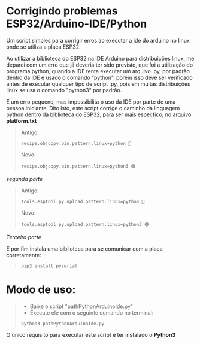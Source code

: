 # Corrigindo problemas ESP32/Arduino-IDE/Python
Um script simples para corrigir erros ao executar a ide do arduino no linux onde se utiliza a placa ESP32.

Ao utilizar a biblioteca do ESP32 na IDE Arduino para distribuições linux, me deparei com um erro
que já deveria ter sido previsto, que foi a utilização do programa python, quando a IDE tenta
executar um arquivo .py, por padrão dentro da IDE é usado o comando "python", porém isso deve ser verificado
antes de executar qualquer tipo de script .py, pois em muitas distribuições linux se usa o
comando "python3" por padrão.

É um erro pequeno, mas impossibilita o uso da IDE por parte de uma pessoa iniciante.
Dito isto, este script corrige o caminho da linguagem python dentro da biblioteca do ESP32,
para ser mais especfico, no arquivo <b>platform.txt</b>

>Antigo:
>```
>recipe.objcopy.bin.pattern.linux=python 🔴
>```
>Novo:
>```
>recipe.objcopy.bin.pattern.linux=python3 🟢
>```

*segunda parte*

>Antigo:
>```
>tools.esptool_py.upload.pattern.linux=python 🔴
>```
>Novo:
>```
>tools.esptool_py.upload.pattern.linux=python3 🟢
>```

*Terceira parte*

E por fim instala uma biblioteca para se comunicar com a placa corretamente:
>```
>pip3 install pyserial
>```


# Modo de uso:
> - Baixe o script "pathPythonArduinoIde.py"<br>
> - Execute ele com o seguinte comando no terminal:
>```
>python3 pathPythonArduinoIde.py
>```

O único requisito para executar este script é ter instalado o <b>Python3</b>
